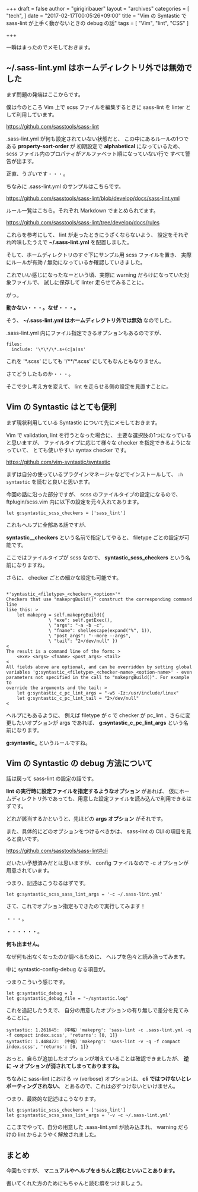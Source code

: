 +++
draft = false
author = "girigiribauer"
layout = "archives"
categories = [
  "tech",
]
date = "2017-02-17T00:05:26+09:00"
title = "Vim の Syntastic で sass-lint が上手く動かないときの debug の話"
tags = [
	"Vim",
	"lint",
	"CSS"
]

+++

一瞬はまったのでメモしておきます。

## ~/.sass-lint.yml はホームディレクトリ外では無効でした

まず問題の発端はここからです。

僕は今のところ Vim 上で scss ファイルを編集するときに
sass-lint を linter として利用しています。

<https://github.com/sasstools/sass-lint>

.sass-lint.yml が何も設定されていない状態だと、
この中にあるルールの1つである **property-sort-order** が
初期設定で **alphabetical** になっているため、
scss ファイル内のプロパティがアルファベット順になっていない行で
すべて警告が出ます。

正直、うざいです・・・。

ちなみに .sass-lint.yml のサンプルはこちらです。

<https://github.com/sasstools/sass-lint/blob/develop/docs/sass-lint.yml>

ルール一覧はこちら。それぞれ Markdown でまとめられてます。

<https://github.com/sasstools/sass-lint/tree/develop/docs/rules>

これらを参考にして、 lint が走ったときにうざくならないよう、
設定をそれぞれ吟味したうえで **~/.sass-lint.yml** を配置しました。

そして、ホームディレクトリのすぐ下にサンプル用 scss ファイルを置き、
実際にルールが有効 / 無効になっているか確認していきました。

これでいい感じになったなーという頃、実際に warning だらけになっていた対象ファイルで、
試しに保存して linter 走らせてみることに。

がっ。

**動かない・・・。なぜ・・・。**

そう、 **~/.sass-lint.yml はホームディレクトリ外では無効** なのでした。

.sass-lint.yml 内にファイル指定できるオプションもあるのですが、

	files:
	  include: '\*\*/\*.s+(c|a)ss'

これを '\*.scss' にしても '/\*\*/\*.scss' にしてもなんともなりません。

さてどうしたものか・・・。

そこで少し考え方を変えて、 lint を走らせる側の設定を見直すことに。



## Vim の Syntastic はとても便利

まず現状利用している Syntastic について先にメモしておきます。

Vim で validation, lint を行うとなった場合に、
主要な選択肢の1つになっていると思いますが、
ファイルタイプに応じて様々な checker を指定できるようになっていて、
とても使いやすい syntax checker です。

<https://github.com/vim-syntastic/syntastic>

まずは自分の使っているプラグインマネージャなどでインストールして、
`:h syntastic` を読むと良いと思います。

今回の話に沿った部分ですが、
scss のファイルタイプの設定になるので、
ftplugin/scss.vim 内に以下の設定を元々入れてあります。

	let g:syntastic_scss_checkers = ['sass_lint']

これもヘルプに全部ある話ですが、

**syntastic_<filetype>_checkers** という名前で指定してやると、
filetype ごとの設定が可能です。

ここではファイルタイプが scss なので、
**syntastic_scss_checkers** という名前になりますね。

さらに、 checker ごとの細かな設定も可能です。

	                                   *'syntastic_<filetype>_<checker>_<option>'*
	Checkers that use "makeprgBuild()" construct the corresponding command line
	like this: >
	    let makeprg = self.makeprgBuild({
	                \ "exe": self.getExec(),
	                \ "args": "-a -b -c",
	                \ "fname": shellescape(expand("%", 1)),
	                \ "post_args": "--more --args",
	                \ "tail": "2>/dev/null" })
	<
	The result is a command line of the form: >
	    <exe> <args> <fname> <post_args> <tail>
	<
	All fields above are optional, and can be overridden by setting global
	variables 'g:syntastic_<filetype>_<checker-name>_<option-name>' - even
	parameters not specified in the call to "makeprgBuild()". For example to
	override the arguments and the tail: >
	    let g:syntastic_c_pc_lint_args = "-w5 -Iz:/usr/include/linux"
	    let g:syntastic_c_pc_lint_tail = "2>/dev/null"
	<

ヘルプにもあるように、
例えば filetype が c で checker が pc_lint 、さらに変更したいオプションが args であれば、
**g:syntastic_c_pc_lint_args** という名前になります。

**g:syntastic_<filetype>_<checker-name>_<option-name>** というルールですね。



## Vim の Syntastic の debug 方法について

話は戻って sass-lint の設定の話です。

**lint の実行時に設定ファイルを指定するようなオプション** があれば、
仮にホームディレクトリ外であっても、用意した設定ファイルを読み込んで利用できるはずです。

どれが該当するかというと、先ほどの **args オプション** がそれです。

また、具体的にどのオプションをつけるべきかは、
sass-lint の CLI の項目を見ると良いです。

<https://github.com/sasstools/sass-lint#cli>

だいたい予想済みだとは思いますが、 config ファイルなので -c オプションが用意されています。

つまり、記述はこうなるはずです。

	let g:syntastic_scss_sass_lint_args = '-c ~/.sass-lint.yml'

さて、これでオプション指定もできたので実行してみます！

・・・。

・・・・・・。

**何も出ません。**

なぜ何も出なくなったのか調べるために、
ヘルプを色々と読み漁ってみます。

中に syntastic-config-debug なる項目が。

つまりこういう感じです。

	let g:syntastic_debug = 1
	let g:syntastic_debug_file = "~/syntastic.log"

これを追記したうえで、
自分の用意したオプションの有り無しで差分を見てみることに。

	syntastic: 1.261645: （中略）'makeprg': 'sass-lint -c .sass-lint.yml -q -f compact index.scss', 'returns': [0, 1]}
	syntastic: 1.448422: （中略）'makeprg': 'sass-lint -v -q -f compact index.scss', 'returns': [0, 1]}

おっと、自らが追加したオプションが増えていることは確認できましたが、
**逆に -v オプションが消されてしまっておりますね。**

ちなみに sass-lint における -v (verbose) オプションは、
**cli ではつけないとレポーティングされない、** とあるので、これは必ずつけないといけません。

つまり、最終的な記述はこうなります。

	let g:syntastic_scss_checkers = ['sass_lint']
	let g:syntastic_scss_sass_lint_args = '-v -c ~/.sass-lint.yml'

ここまでやって、自分の用意した .sass-lint.yml が読み込まれ、
warning だらけの lint からようやく解放されました。



## まとめ

今回もですが、 **マニュアルやヘルプをきちんと読むといいことあります。**

書いてくれた方のためにもちゃんと読む癖をつけましょう。
